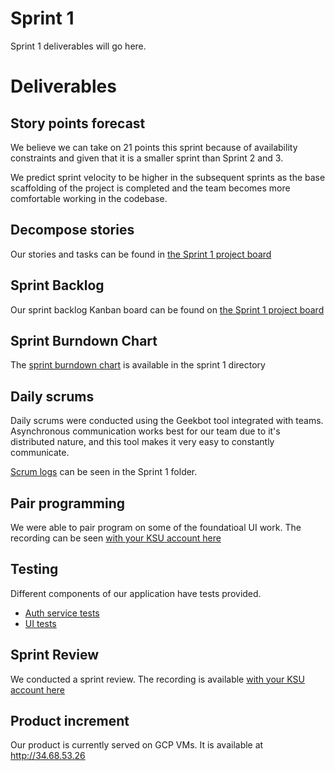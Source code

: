 # Sprint 1

Sprint 1 deliverables will go here.

# Deliverables

## Story points forecast

We believe we can take on 21 points this sprint because of availability constraints and given that it is a smaller sprint than Sprint 2 and 3.
 
We predict sprint velocity to be higher in the subsequent sprints as the base scaffolding of the project is completed and the team becomes more comfortable working in the codebase.  

## Decompose stories

Our stories and tasks can be found in [the Sprint 1 project board](https://github.com/orgs/KSU-SWE6813-Spring2024-Team4/projects/2/views/1)


## Sprint Backlog

Our sprint backlog Kanban board can be found on [the Sprint 1 project board](https://github.com/orgs/KSU-SWE6813-Spring2024-Team4/projects/2/views/1)

## Sprint Burndown Chart

The [sprint burndown chart]() is available in the sprint 1 directory

## Daily scrums

Daily scrums were conducted using the Geekbot tool integrated with teams. Asynchronous communication works best for our team due to it's distributed nature, and this tool makes it very easy to constantly communicate.

[Scrum logs]() can be seen in the Sprint 1 folder.

## Pair programming

We were able to pair program on some of the foundatioal UI work. The recording can be seen [with your KSU account here](https://kennesawedu-my.sharepoint.com/:v:/r/personal/shamza1_students_kennesaw_edu/Documents/Recordings/SWE%206813%20UI%20Setup-20240209_125443-Meeting%20Recording.mp4?csf=1&web=1&e=GCcP0k&nav=eyJyZWZlcnJhbEluZm8iOnsicmVmZXJyYWxBcHAiOiJTdHJlYW1XZWJBcHAiLCJyZWZlcnJhbFZpZXciOiJTaGFyZURpYWxvZy1MaW5rIiwicmVmZXJyYWxBcHBQbGF0Zm9ybSI6IldlYiIsInJlZmVycmFsTW9kZSI6InZpZXcifX0%3D)

## Testing

Different components of our application have tests provided. 
* [Auth service tests](https://github.com/KSU-SWE6813-Spring2024-Team4/swe6813/blob/main/code/authservice/src/test/java/com/swe6813/team4/authservice/rest/AuthControllerTests.java)
* [UI tests]()

## Sprint Review

We conducted a sprint review. The recording is available [with your KSU account here]()

## Product increment

Our product is currently served on GCP VMs. It is available at http://34.68.53.26
